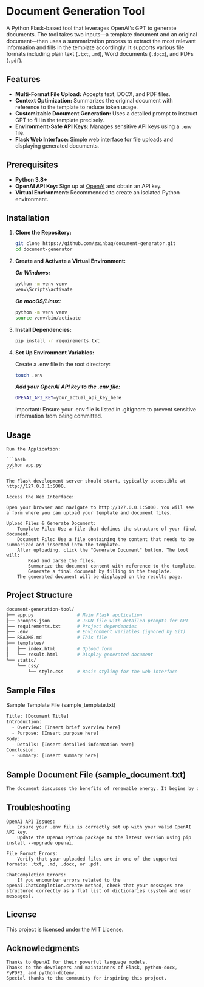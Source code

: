 # Document Generation Tool

A Python Flask-based tool that leverages OpenAI's GPT to generate documents. The tool takes two inputs—a template document and an original document—then uses a summarization process to extract the most relevant information and fills in the template accordingly. It supports various file formats including plain text (`.txt`, `.md`), Word documents (`.docx`), and PDFs (`.pdf`).

## Features

- **Multi-Format File Upload:** Accepts text, DOCX, and PDF files.
- **Context Optimization:** Summarizes the original document with reference to the template to reduce token usage.
- **Customizable Document Generation:** Uses a detailed prompt to instruct GPT to fill in the template precisely.
- **Environment-Safe API Keys:** Manages sensitive API keys using a `.env` file.
- **Flask Web Interface:** Simple web interface for file uploads and displaying generated documents.

## Prerequisites

- **Python 3.8+**
- **OpenAI API Key:** Sign up at [OpenAI](https://openai.com) and obtain an API key.
- **Virtual Environment:** Recommended to create an isolated Python environment.

## Installation

1. **Clone the Repository:**

   ```bash
   git clone https://github.com/zainbaq/document-generator.git
   cd document-generator
   ```

2. **Create and Activate a Virtual Environment:**

    ***On Windows:***

    ```bash
    python -m venv venv
    venv\Scripts\activate
    ```

    ***On macOS/Linux:***

    ```bash
    python -m venv venv
    source venv/bin/activate
    ```

3. **Install Dependencies:**

    ```bash
    pip install -r requirements.txt
    ```

4. **Set Up Environment Variables:**

    Create a .env file in the root directory:

    ```bash
    touch .env
    ```

    ***Add your OpenAI API key to the .env file:***

    ```bash
    OPENAI_API_KEY=your_actual_api_key_here
    ```

    Important: Ensure your .env file is listed in .gitignore to prevent sensitive information from being committed.

## Usage

    Run the Application:

    ```bash
    python app.py
    ```

    The Flask development server should start, typically accessible at http://127.0.0.1:5000.

    Access the Web Interface:

    Open your browser and navigate to http://127.0.0.1:5000. You will see a form where you can upload your template and document files.

    Upload Files & Generate Document:
        Template File: Use a file that defines the structure of your final document.
        Document File: Use a file containing the content that needs to be summarized and inserted into the template.
        After uploading, click the "Generate Document" button. The tool will:
            Read and parse the files.
            Summarize the document content with reference to the template.
            Generate a final document by filling in the template.
        The generated document will be displayed on the results page.

## Project Structure

```bash
document-generation-tool/
├── app.py                # Main Flask application
├── prompts.json          # JSON file with detailed prompts for GPT
├── requirements.txt      # Project dependencies
├── .env                  # Environment variables (ignored by Git)
├── README.md             # This file
├── templates/
│   ├── index.html        # Upload form
│   └── result.html       # Display generated document
└── static/
    └── css/
        └── style.css     # Basic styling for the web interface
```

## Sample Files

Sample Template File (sample_template.txt)

```bash
Title: [Document Title]
Introduction:
  - Overview: [Insert brief overview here]
  - Purpose: [Insert purpose here]
Body:
  - Details: [Insert detailed information here]
Conclusion:
  - Summary: [Insert summary here]
```

## Sample Document File (sample_document.txt)

```bash
The document discusses the benefits of renewable energy. It begins by outlining various renewable energy sources such as solar, wind, and hydro power, emphasizing their potential to provide sustainable energy solutions. The purpose of the document is to inform readers about both the environmental and economic benefits of adopting renewable energy. In the detailed section, the document explains how renewable energy can lead to reduced greenhouse gas emissions, improved air quality, and long-term cost savings. Finally, the conclusion summarizes that transitioning to renewable energy is essential for ensuring a sustainable future.
```

## Troubleshooting

    OpenAI API Issues:
        Ensure your .env file is correctly set up with your valid OpenAI API key.
        Update the OpenAI Python package to the latest version using pip install --upgrade openai.

    File Format Errors:
        Verify that your uploaded files are in one of the supported formats: .txt, .md, .docx, or .pdf.

    ChatCompletion Errors:
        If you encounter errors related to the openai.ChatCompletion.create method, check that your messages are structured correctly as a flat list of dictionaries (system and user messages).

## License

This project is licensed under the MIT License.

## Acknowledgments

    Thanks to OpenAI for their powerful language models.
    Thanks to the developers and maintainers of Flask, python-docx, PyPDF2, and python-dotenv.
    Special thanks to the community for inspiring this project.


